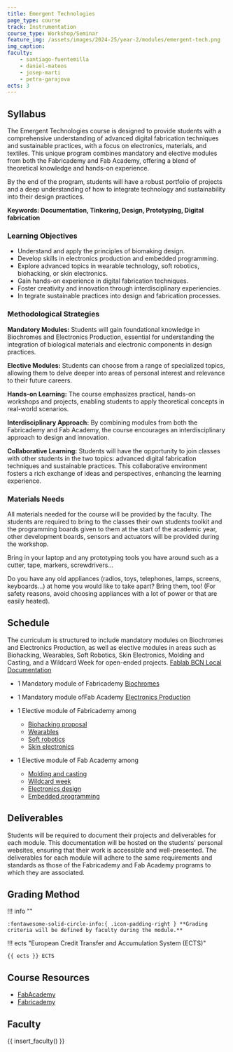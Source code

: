 ```yaml
---
title: Emergent Technologies
page_type: course
track: Instrumentation
course_type: Workshop/Seminar
feature_img: /assets/images/2024-25/year-2/modules/emergent-tech.png
img_caption: 
faculty:
    - santiago-fuentemilla
    - daniel-mateos
    - josep-marti
    - petra-garajova
ects: 3
---
```


## Syllabus

The Emergent Technologies course is designed to provide students with a comprehensive understanding of advanced digital fabrication techniques and sustainable practices, with a focus on electronics, materials, and textiles. This unique program combines mandatory and elective modules from both the Fabricademy and Fab Academy, offering a blend of theoretical knowledge and hands-on experience.

By the end of the program, students will have a robust portfolio of projects and a deep understanding of how to integrate technology and sustainability into their design practices.

**Keywords: Documentation, Tinkering, Design, Prototyping, Digital fabrication**

### Learning Objectives

- Understand and apply the principles of biomaking design.
- Develop skills in electronics production and embedded programming.
- Explore advanced topics in wearable technology, soft robotics, biohacking, or skin electronics.
- Gain hands-on experience in digital fabrication techniques.
- Foster creativity and innovation through interdisciplinary experiencies.
- In tegrate sustainable practices into design and fabrication processes.

### Methodological Strategies

**Mandatory Modules:** Students will gain foundational knowledge in Biochromes and Electronics Production, essential for understanding the integration of biological materials and electronic components in design practices.

**Elective Modules:** Students can choose from a range of specialized topics, allowing them to delve deeper into areas of personal interest and relevance to their future careers.

**Hands-on Learning:** The course emphasizes practical, hands-on workshops and projects, enabling students to apply theoretical concepts in real-world scenarios.

**Interdisciplinary Approach:** By combining modules from both the Fabricademy and Fab Academy, the course encourages an interdisciplinary approach to design and innovation.

**Collaborative Learning:** Students will have the opportunity to join classes with other students in the two topics: advanced digital fabrication techniques and sustainable practices. This collaborative environment fosters a rich exchange of ideas and perspectives, enhancing the learning experience.


### Materials Needs

All materials needed for the course will be provided by the faculty. The students are required to bring to the classes their own students toolkit and the programming boards given to them at the start of the academic year, other development boards, sensors and actuators will be provided during the workshop.

Bring in your laptop and any prototyping tools you have around such as a cutter, tape, markers, screwdrivers...

Do you have any old appliances (radios, toys, telephones, lamps, screens, keyboards...) at home you would like to take apart? Bring them, too! (For safety reasons, avoid choosing appliances with a lot of power or that are easily heated).

## Schedule

The curriculum is structured to include mandatory modules on Biochromes and Electronics Production, as well as elective modules in areas such as Biohacking, Wearables, Soft Robotics, Skin Electronics, Molding and Casting, and a Wildcard Week for open-ended projects.
[Fablab BCN Local Documentation](https://fablabbcn-projects.gitlab.io/learning/educational-docs/fabacademy/course-info/what_is_it/) 

- 1 Mandatory module of Fabricademy [Biochromes](https://fabricademy.fabcloud.io/handbook/classes/04_biofabrics/)
- 1 Mandatory module ofFab Academy  [Electronics Production](https://academy.cba.mit.edu/classes/electronics_production/index.html)

- 1 Elective module of Fabricademy among
    - [Biohacking proposal](https://fabricademy.fabcloud.io/handbook/classes/07_open_source_hardware/)
    - [Wearables](https://fabricademy.fabcloud.io/handbook/classes/10_wearables/)
    - [Soft robotics](https://fabricademy.fabcloud.io/handbook/classes/12_softrobotics/)
    - [Skin electronics](https://fabricademy.fabcloud.io/handbook/classes/13_skinelectronics/)

- 1 Elective module of Fab Academy among
    - [Molding and casting](https://academy.cba.mit.edu/classes/molding_casting/index.html)
    - [Wildcard week](https://academy.cba.mit.edu/classes/wildcard/index.html)
    - [Electronics design](https://academy.cba.mit.edu/classes/electronics_design/index.html)
    - [Embedded programming](https://academy.cba.mit.edu/classes/embedded_programming/index.html)


## Deliverables

Students will be required to document their projects and deliverables for each module. This documentation will be hosted on the students' personal websites, ensuring that their work is accessible and well-presented. The deliverables for each module will adhere to the same requirements and standards as those of the Fabricademy and Fab Academy programs to which they are associated.

## Grading Method

!!! info ""

    :fontawesome-solid-circle-info:{ .icon-padding-right } **Grading criteria will be defined by faculty during the module.**

!!! ects "European Credit Transfer and Accumulation System (ECTS)"

    {{ ects }} ECTS

## Course Resources

- [FabAcademy](https://fabacademy.org/2024/)
- [Fabricademy](https://class.textile-academy.org/)

## Faculty

{{ insert_faculty() }}